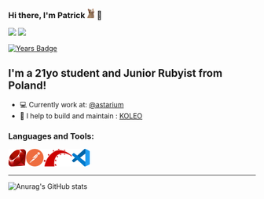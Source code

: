 ### Hi there, I'm Patrick <img src="assets/catcam.gif" height="20"> 👋 

[![](https://img.shields.io/badge/-linkedin-0073B1?style=for-the-badge&logo=linkedin)](https://www.linkedin.com/in/patrogala/) 
[![](https://img.shields.io/badge/-resume-332B40?style=for-the-badge)](https://resume.io/r/AeblWta3P)

[![Years Badge](https://badges.pufler.dev/years/PatRogala)](https://badges.pufler.dev)

## I'm a 21yo student and Junior Rubyist from Poland!

- 💻 Currently work at: [@astarium](#)
- 🚂 I help to build and maintain : [KOLEO](https://koleo.pl/)

### Languages and Tools:


<img src="assets/ruby.png" alt="ruby" height="36"/><img src="assets/postman.png" alt="postman" height="36"/><img src="assets/rubyonrails.png" alt="rails" height="36"/><img src="assets/visualstudiocode.png" alt="vsc" height="36"/>

---

![Anurag's GitHub stats](https://github-readme-stats.vercel.app/api?username=PatRogala&show_icons=true&theme=slateorange)
